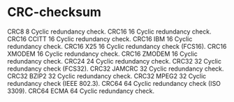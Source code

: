 # CRC-checksum

CRC8          8   Cyclic redundancy check.
CRC16         16  Cyclic redundancy check.
CRC16 CCITT   16  Cyclic redundancy check.
CRC16 IBM     16  Cyclic redundancy check.
CRC16 X25     16  Cyclic redundancy check (FCS16).
CRC16 XMODEM  16  Cyclic redundancy check.
CRC16 ZMODEM  16  Cyclic redundancy check.
CRC24         24  Cyclic redundancy check.
CRC32         32  Cyclic redundancy check (FCS32).
CRC32 JAMCRC  32  Cyclic redundancy check.
CRC32 BZIP2   32  Cyclic redundancy check.
CRC32 MPEG2   32  Cyclic redundancy check (IEEE 802.3).
CRC64         64  Cyclic redundancy check (ISO 3309).
CRC64 ECMA    64  Cyclic redundancy check.
